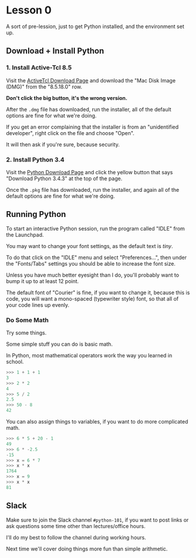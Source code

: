 # Lesson 0 #

A sort of pre-lession, just to get Python installed, and the
environment set up.


## Download + Install Python ##


### 1. Install Active-Tcl 8.5 ###

Visit the
[ActiveTcl Download Page](http://www.activestate.com/activetcl/downloads)
and download the "Mac Disk Image (DMG)" from the "8.5.18.0" row.

**Don't click the big button, it's the wrong version.**


After the `.dmg` file has downloaded, run the installer, all of the
default options are fine for what we're doing.

If you get an error complaining that the installer is from an
"unidentified developer", right click on the file and choose "Open".

It will then ask if you're sure, because security.


### 2. Install Python 3.4 ###

Visit the [Python Download Page](https://www.python.org/downloads/)
and click the yellow button that says "Download Python 3.4.3" at the top of the page.

Once the `.pkg` file has downloaded, run the installer, and again all
of the default options are fine for what we're doing.


## Running Python ##

To start an interactive Python session, run the program called "IDLE"
from the Launchpad.


You may want to change your font settings, as the default text is
*tiny*.

To do that click on the "IDLE" menu and select "Preferences...", then
under the "Fonts/Tabs" settings you should be able to increase the
font size.  

Unless you have much better eyesight than I do, you'll
probably want to bump it up to at least 12 point.


The default font of "Courier" is fine, if you want to change it,
because this is code, you will want a mono-spaced (typewriter style)
font, so that all of your code lines up evenly.


### Do Some Math ###
Try some things.  

Some simple stuff you can do is basic math.


In Python, most mathematical operators work the way you learned in
school.

```python
>>> 1 + 1 + 1
3
>>> 2 * 2
4
>>> 5 / 2
2.5
>>> 50 - 8
42
```


You can also assign things to variables, if you want to do more
complicated math.

```python
>>> 6 * 5 + 20 - 1
49
>>> 6 * -2.5
-15
>>> x = 6 * 7
>>> x * x
1764
>>> x = 9
>>> x * x
81
```


## Slack ##

Make sure to join the Slack channel `#python-101`, if you want to post
links or ask questions some time other than lectures/office hours.

I'll do my best to follow the channel during working hours.


Next time we'll cover doing things more fun than simple arithmetic.
